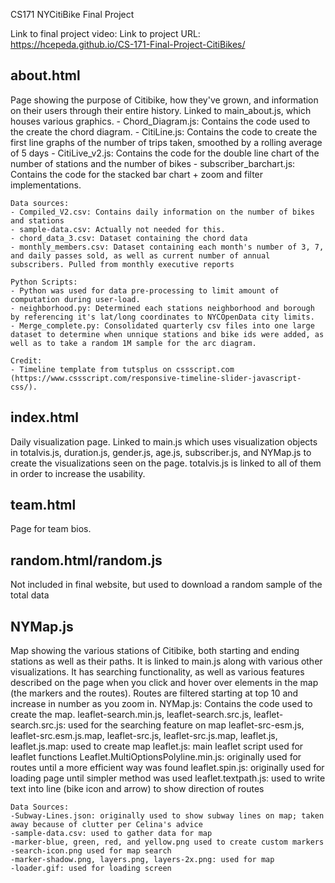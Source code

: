 CS171 NYCitiBike Final Project

Link to final project video: 
Link to project URL: https://hcepeda.github.io/CS-171-Final-Project-CitiBikes/

about.html
----------
Page showing the purpose of Citibike, how they've grown, and information on their users through their entire history. Linked to main_about.js, which houses various graphics. 
    - Chord_Diagram.js: Contains the code used to the create the chord diagram.
    - CitiLine.js: Contains the code to create the first line graphs of the number of trips taken, smoothed by a rolling average of 5 days
    - CitiLive_v2.js: Contains the code for the double line chart of the number of stations and the number of bikes
    - subscriber_barchart.js: Contains the code for the stacked bar chart + zoom and filter implementations.

    Data sources:
    - Compiled_V2.csv: Contains daily information on the number of bikes and stations
    - sample-data.csv: Actually not needed for this.
    - chord_data_3.csv: Dataset containing the chord data
    - monthly_members.csv: Dataset containing each month's number of 3, 7, and daily passes sold, as well as current number of annual subscribers. Pulled from monthly executive reports

    Python Scripts:
    - Python was used for data pre-processing to limit amount of computation during user-load.
    - neighborhood.py: Determined each stations neighborhood and borough by referencing it's lat/long coordinates to NYCOpenData city limits.
    - Merge_complete.py: Consolidated quarterly csv files into one large dataset to determine when unnique stations and bike ids were added, as well as to take a random 1M sample for the arc diagram.

    Credit:
    - Timeline template from tutsplus on cssscript.com (https://www.cssscript.com/responsive-timeline-slider-javascript-css/).

index.html
----------
Daily visualization page. Linked to main.js which uses visualization objects in totalvis.js, duration.js, gender.js, age.js, subscriber.js, and NYMap.js to create the visualizations seen on the page. totalvis.js is linked to all of them in order to increase the usability. 

team.html
----------
Page for team bios.

random.html/random.js
----------
Not included in final website, but used to download a random sample of the total data

NYMap.js
-----------
Map showing the various stations of Citibike, both starting and ending stations as well as their paths. It is linked to main.js along with various other visualizations. It has searching functionality, as well as various features described on the page when you click and hover over elements in the map (the markers and the routes). Routes are filtered starting at top 10 and increase in number as you zoom in. 
	NYMap.js: Contains the code used to create the map.
	leaflet-search.min.js, leaflet-search.src.js, leaflet-search.src.js: used for the searching feature on map
	leaflet-src-esm.js, leaflet-src.esm.js.map, leaflet-src.js, leaflet-src.js.map, leaflet.js, leaflet.js.map: used to create map
	leaflet.js: main leaflet script used for leaflet functions
	Leaflet.MultiOptionsPolyline.min.js: originally used for routes until a more efficient way was found
	leaflet.spin.js: originally used for loading page until simpler method was used
	leaflet.textpath.js: used to write text into line (bike icon and arrow) to show direction of routes


	Data Sources:
	-Subway-Lines.json: originally used to show subway lines on map; taken away because of clutter per Celina's advice
	-sample-data.csv: used to gather data for map
	-marker-blue, green, red, and yellow.png used to create custom markers
	-search-icon.png used for map search
	-marker-shadow.png, layers.png, layers-2x.png: used for map
	-loader.gif: used for loading screen


